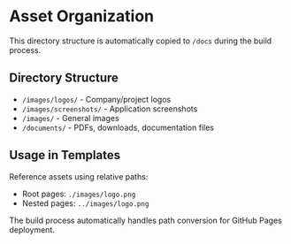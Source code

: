 # Asset Organization

This directory structure is automatically copied to `/docs` during the build process.

## Directory Structure

- `/images/logos/` - Company/project logos
- `/images/screenshots/` - Application screenshots  
- `/images/` - General images
- `/documents/` - PDFs, downloads, documentation files

## Usage in Templates

Reference assets using relative paths:
- Root pages: `./images/logo.png`
- Nested pages: `../images/logo.png`

The build process automatically handles path conversion for GitHub Pages deployment.
